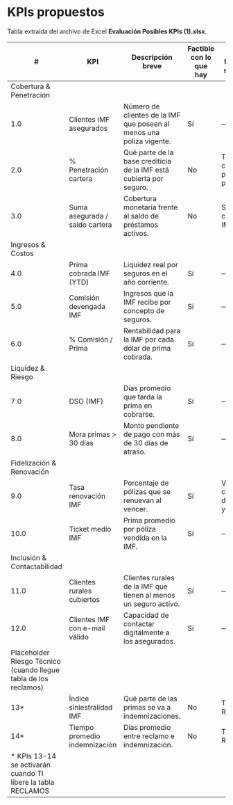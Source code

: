 # KPIs propuestos

Tabla extraída del archivo de Excel **Evaluación Posibles KPIs (1).xlsx**.

| # | KPI | Descripción breve | Factible con lo que hay | Inputs faltantes / supuestos | Segmentaciones posibles | Comentario | Fórmula / definición técnica (SQL simplificada) | Tabla(s) Necesarias |
|---|---|---|---|---|---|---|---|---|
| Cobertura & Penetración |  |  |  |  |  |  |  |  |
| 1.0 | Clientes IMF asegurados | Número de clientes de la IMF que poseen al menos una póliza vigente. | Sí | — | IMF | cli_codimf, pol_estado presentes | COUNT(DISTINCT cli_codigo) WHERE pol_estado='V' AND cli_codimf=<IMF> | POLIZAS, CLIENTES |
| 2.0 | % Penetración cartera | Qué parte de la base crediticia de la IMF está cubierta por seguro. | No | Total clientes con préstamo por IMF | IMF, tipo de crédito | Necesitas la base de cartera crediticia de cada IMF | KPI 1 / Total clientes con préstamo | POLIZAS + cartera IMF |
| 3.0 | Suma asegurada / saldo cartera | Cobertura monetaria frente al saldo de préstamos activos. | No | Saldo de cartera por IMF | IMF | Mismo feed externo de préstamos | SUM(pol_suma_asegurada) / SUM(saldo_cartera) | POLIZAS + cartera IMF |
| Ingresos & Costos |  |  |  |  |  |  |  |  |
| 4.0 | Prima cobrada IMF (YTD) | Liquidez real por seguros en el año corriente. | Sí | — | IMF | pag_monto_pago, pag_estado | SUM(pag_monto_pago) WHERE cli_codimf=<IMF> AND pag_estado='C' | PAGOS |
| 5.0 | Comisión devengada IMF | Ingresos que la IMF recibe por concepto de seguros. | Sí | — | IMF | pag_comision | SUM(pag_comision) WHERE cli_codimf=<IMF> | PAGOS |
| 6.0 | % Comisión / Prima | Rentabilidad para la IMF por cada dólar de prima cobrada. | Sí | — | IMF | Derivado de #4 y #5 | KPI 5 / KPI 4 | — |
| Liquidez & Riesgo |  |  |  |  |  |  |  |  |
| 7.0 | DSO (IMF) | Días promedio que tarda la prima en cobrarse. | Sí | — | IMF | pag_fecha, pag_fecha_pago | AVG(DATEDIFF(pag_fecha_pago,pag_fecha)) WHERE cli_codimf=<IMF> AND pag_estado='C' | PAGOS |
| 8.0 | Mora primas > 30 días | Monto pendiente de pago con más de 30 días de atraso. | Sí | — | IMF, tramo de mora | pag_estado, pag_fecha | SUM(pag_monto) WHERE pag_estado='P' AND DATEDIFF(CURDATE(),pag_fecha)>30 AND cli_codimf=<IMF> | PAGOS |
| Fidelización & Renovación |  |  |  |  |  |  |  |  |
| 9.0 | Tasa renovación IMF | Porcentaje de pólizas que se renuevan al vencer. | Sí | Validar codificación de estados y fechas | IMF | pol_estado='R', pol_fecha_final | COUNT(...) pol_estado='R' / COUNT(...) expiradas (año-1, IMF) | POLIZAS |
| 10.0 | Ticket medio IMF | Prima promedio por póliza vendida en la IMF. | Sí | — | IMF | pol_prima | AVG(pol_prima) WHERE cli_codimf=<IMF> | POLIZAS |
| Inclusión & Contactabilidad |  |  |  |  |  |  |  |  |
| 11.0 | Clientes rurales cubiertos | Clientes rurales de la IMF que tienen al menos un seguro activo. | Sí | — | IMF | cli_sector_rural | COUNT(cli_codigo) WHERE cli_sector_rural='S' AND pol_estado='V' AND cli_codimf=<IMF> | CLIENTES, POLIZAS |
| 12.0 | Clientes IMF con e-mail válido | Capacidad de contactar digitalmente a los asegurados. | Sí | — | IMF | dec_correo (tabla CORREOS) | COUNT(DISTINCT cli_codigo) JOIN CORREOS WHERE dec_correo válido AND cli_codimf=<IMF> | CORREOS, CLIENTES |
| Placeholder Riesgo Técnico (cuando llegue tabla de los reclamos) |  |  |  |  |  |  |  |  |
| 13* | Índice siniestralidad IMF | Qué parte de las primas se va a indemnizaciones. | No | Tabla RECLAMOS | IMF | Aún no incluida | SUM(monto_reclamado) / KPI4 | RECLAMOS, PAGOS |
| 14* | Tiempo promedio indemnización | Días promedio entre reclamo e indemnización. | No | Tabla RECLAMOS | IMF | Aún no incluida | AVG(DATEDIFF(fecha_pago_siniestro, fecha_reclamo)) | RECLAMOS |
| * KPIs 13-14 se activarán cuando TI libere la tabla RECLAMOS |  |
